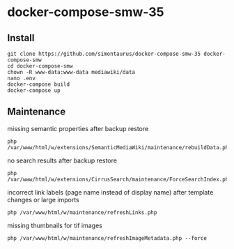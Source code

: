 # docker-compose-smw-35

## Install
```
git clone https://github.com/simontaurus/docker-compose-smw-35 docker-compose-smw
cd docker-compose-smw
chown -R www-data:www-data mediawiki/data
nano .env
docker-compose build
docker-compose up
```

## Maintenance

missing semantic properties after backup restore
```
php /var/www/html/w/extensions/SemanticMediaWiki/maintenance/rebuildData.php
```

no search results after backup restore
```
php /var/www/html/w/extensions/CirrusSearch/maintenance/ForceSearchIndex.php
```

incorrect link labels (page name instead of display name) after template changes or large imports
```
php /var/www/html/w/maintenance/refreshLinks.php
```

missing thumbnails for tif images
```
php /var/www/html/w/maintenance/refreshImageMetadata.php --force
```
